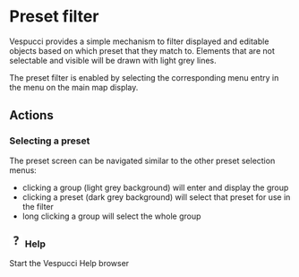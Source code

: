 # Preset filter

Vespucci provides a simple mechanism to filter displayed and editable objects based on which preset that they match to. Elements that are not selectable and visible will be drawn with light grey lines.

The preset filter is enabled by selecting the corresponding menu entry in the menu on the main map display.

## Actions  

### Selecting a preset

The preset screen can be navigated similar to the other preset selection menus:

* clicking a group (light grey background) will enter and display the group
* clicking a preset (dark grey background) will select that preset for use in the filter
* long clicking a group will select the whole group


### ![Help](../images/menu_help.png) Help

Start the Vespucci Help browser



